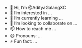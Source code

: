 - 👋 Hi, I’m @AdityaGalangXC
- 👀 I’m interested in ...
- 🌱 I’m currently learning ...
- 💞️ I’m looking to collaborate on ...
- 📫 How to reach me ...
- 😄 Pronouns: ...
- ⚡ Fun fact: ...

<!---
AdityaGalangXC/AdityaGalangXC is a ✨ special ✨ repository because its `README.md` (this file) appears on your GitHub profile.
You can click the Preview link to take a look at your changes.
--->
